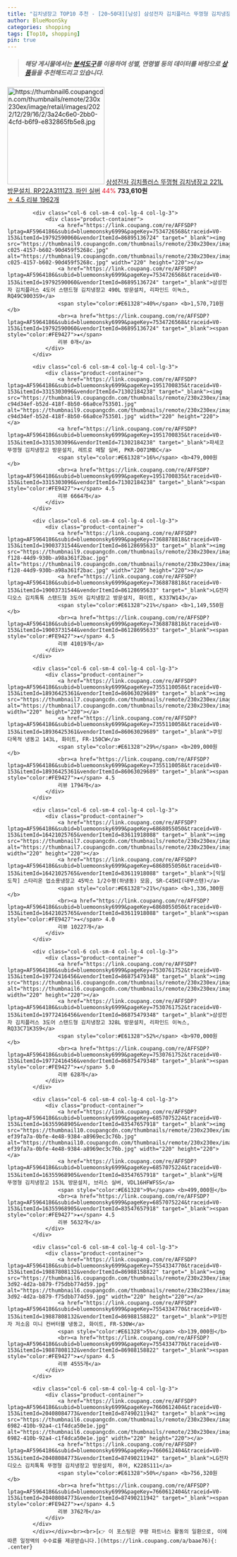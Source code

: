 ```yaml
---
title: "김치냉장고 TOP10 추천 - [20~50대][남성] 삼성전자 김치플러스 뚜껑형 김치냉장고 221L 방문설치, RP22A3111Z3, 파인 실버"
author: BlueMoonSky
categories: shopping
tags: [Top10, shopping]
pin: true
---
```


> ##### 해당 게시물에서는 [**분석도구**](https://itemscout.io/)를 이용하여 **성별**, **연령별** 등의 데이터를 바탕으로 [**상품**](https://link.coupang.com/a/baae76)들을 추천해드리고 있습니다.
<div class="container"><div class="row">
            <div class="col-6 col-sm-4 col-lg-4 col-lg-3">
                <div class="product-container">
                    <a href="https://link.coupang.com/re/AFFSDP?lptag=AF5964186&subid=bluemoonsky6999&pageKey=7030964191&traceid=V0-153&itemId=17351379727&vendorItemId=84521714806" target="_blank"><img src="https://thumbnail6.coupangcdn.com/thumbnails/remote/230x230ex/image/retail/images/2022/12/29/16/2/3a24c6e0-2bb0-4cfd-b6f9-e832865fb5e8.jpg" alt="https://thumbnail6.coupangcdn.com/thumbnails/remote/230x230ex/image/retail/images/2022/12/29/16/2/3a24c6e0-2bb0-4cfd-b6f9-e832865fb5e8.jpg" width="220" height="220"></a>
                    <a href="https://link.coupang.com/re/AFFSDP?lptag=AF5964186&subid=bluemoonsky6999&pageKey=7030964191&traceid=V0-153&itemId=17351379727&vendorItemId=84521714806" target="_blank">삼성전자 김치플러스 뚜껑형 김치냉장고 221L 방문설치, RP22A3111Z3, 파인 실버</a>
                    <span style="color:#E61328">44%</span> <b>733,610원</b>
                    <br><a href="https://link.coupang.com/re/AFFSDP?lptag=AF5964186&subid=bluemoonsky6999&pageKey=7030964191&traceid=V0-153&itemId=17351379727&vendorItemId=84521714806" target="_blank"><span style="color:#FE9427">★</span> 4.5
                    리뷰 1962개</a>
                </div>
            </div>
            
            <div class="col-6 col-sm-4 col-lg-4 col-lg-3">
                <div class="product-container">
                    <a href="https://link.coupang.com/re/AFFSDP?lptag=AF5964186&subid=bluemoonsky6999&pageKey=7534726568&traceid=V0-153&itemId=19792590060&vendorItemId=86895136724" target="_blank"><img src="https://thumbnail9.coupangcdn.com/thumbnails/remote/230x230ex/image/retail/images/2023/08/16/16/4/568ea042-c025-4157-b602-90d459f5268c.jpg" alt="https://thumbnail9.coupangcdn.com/thumbnails/remote/230x230ex/image/retail/images/2023/08/16/16/4/568ea042-c025-4157-b602-90d459f5268c.jpg" width="220" height="220"></a>
                    <a href="https://link.coupang.com/re/AFFSDP?lptag=AF5964186&subid=bluemoonsky6999&pageKey=7534726568&traceid=V0-153&itemId=19792590060&vendorItemId=86895136724" target="_blank">삼성전자 김치플러스 4도어 스탠드형 김치냉장고 490L 방문설치, 리파인드 이녹스, RQ49C9003S9</a>
                    <span style="color:#E61328">40%</span> <b>1,570,710원</b>
                    <br><a href="https://link.coupang.com/re/AFFSDP?lptag=AF5964186&subid=bluemoonsky6999&pageKey=7534726568&traceid=V0-153&itemId=19792590060&vendorItemId=86895136724" target="_blank"><span style="color:#FE9427">★</span> 
                    리뷰 0개</a>
                </div>
            </div>
            
            <div class="col-6 col-sm-4 col-lg-4 col-lg-3">
                <div class="product-container">
                    <a href="https://link.coupang.com/re/AFFSDP?lptag=AF5964186&subid=bluemoonsky6999&pageKey=1951700835&traceid=V0-153&itemId=3315303096&vendorItemId=71302184238" target="_blank"><img src="https://thumbnail9.coupangcdn.com/thumbnails/remote/230x230ex/image/retail/images/1898003894535984-c94d34ef-b52d-418f-8b50-66a0ce753501.jpg" alt="https://thumbnail9.coupangcdn.com/thumbnails/remote/230x230ex/image/retail/images/1898003894535984-c94d34ef-b52d-418f-8b50-66a0ce753501.jpg" width="220" height="220"></a>
                    <a href="https://link.coupang.com/re/AFFSDP?lptag=AF5964186&subid=bluemoonsky6999&pageKey=1951700835&traceid=V0-153&itemId=3315303096&vendorItemId=71302184238" target="_blank">파세코 뚜껑형 김치냉장고 방문설치, 레트로 메탈 실버, PKR-D071MBC</a>
                    <span style="color:#E61328">16%</span> <b>479,000원</b>
                    <br><a href="https://link.coupang.com/re/AFFSDP?lptag=AF5964186&subid=bluemoonsky6999&pageKey=1951700835&traceid=V0-153&itemId=3315303096&vendorItemId=71302184238" target="_blank"><span style="color:#FE9427">★</span> 4.5
                    리뷰 6664개</a>
                </div>
            </div>
            
            <div class="col-6 col-sm-4 col-lg-4 col-lg-3">
                <div class="product-container">
                    <a href="https://link.coupang.com/re/AFFSDP?lptag=AF5964186&subid=bluemoonsky6999&pageKey=7368878818&traceid=V0-153&itemId=19003731544&vendorItemId=86128695633" target="_blank"><img src="https://thumbnail9.coupangcdn.com/thumbnails/remote/230x230ex/image/retail/images/2023/05/30/17/6/a7affaa3-f128-44d9-930b-a98a361f2bac.jpg" alt="https://thumbnail9.coupangcdn.com/thumbnails/remote/230x230ex/image/retail/images/2023/05/30/17/6/a7affaa3-f128-44d9-930b-a98a361f2bac.jpg" width="220" height="220"></a>
                    <a href="https://link.coupang.com/re/AFFSDP?lptag=AF5964186&subid=bluemoonsky6999&pageKey=7368878818&traceid=V0-153&itemId=19003731544&vendorItemId=86128695633" target="_blank">LG전자 디오스 김치톡톡 스탠드형 3도어 김치냉장고 방문설치, 화이트, K337W143</a>
                    <span style="color:#E61328">21%</span> <b>1,149,550원</b>
                    <br><a href="https://link.coupang.com/re/AFFSDP?lptag=AF5964186&subid=bluemoonsky6999&pageKey=7368878818&traceid=V0-153&itemId=19003731544&vendorItemId=86128695633" target="_blank"><span style="color:#FE9427">★</span> 4.5
                    리뷰 41019개</a>
                </div>
            </div>
            
            <div class="col-6 col-sm-4 col-lg-4 col-lg-3">
                <div class="product-container">
                    <a href="https://link.coupang.com/re/AFFSDP?lptag=AF5964186&subid=bluemoonsky6999&pageKey=7355110058&traceid=V0-153&itemId=18936425361&vendorItemId=86063029689" target="_blank"><img src="https://thumbnail7.coupangcdn.com/thumbnails/remote/230x230ex/image/rs_quotation_api/rimdplef/b96d26daa1604754aec02f414beb118e.jpg" alt="https://thumbnail7.coupangcdn.com/thumbnails/remote/230x230ex/image/rs_quotation_api/rimdplef/b96d26daa1604754aec02f414beb118e.jpg" width="220" height="220"></a>
                    <a href="https://link.coupang.com/re/AFFSDP?lptag=AF5964186&subid=bluemoonsky6999&pageKey=7355110058&traceid=V0-153&itemId=18936425361&vendorItemId=86063029689" target="_blank">쿠잉 다목적 냉동고 143L, 화이트, FR-150CW</a>
                    <span style="color:#E61328">29%</span> <b>209,000원</b>
                    <br><a href="https://link.coupang.com/re/AFFSDP?lptag=AF5964186&subid=bluemoonsky6999&pageKey=7355110058&traceid=V0-153&itemId=18936425361&vendorItemId=86063029689" target="_blank"><span style="color:#FE9427">★</span> 4.5
                    리뷰 1794개</a>
                </div>
            </div>
            
            <div class="col-6 col-sm-4 col-lg-4 col-lg-3">
                <div class="product-container">
                    <a href="https://link.coupang.com/re/AFFSDP?lptag=AF5964186&subid=bluemoonsky6999&pageKey=6868055050&traceid=V0-153&itemId=16421025765&vendorItemId=83611918088" target="_blank"><img src="https://thumbnail7.coupangcdn.com/thumbnails/remote/230x230ex/image/vendor_inventory/4940/dcaa80b2455d60bea68c6dd536e918c812ee1d20c3196d6925a92414af60.jpg" alt="https://thumbnail7.coupangcdn.com/thumbnails/remote/230x230ex/image/vendor_inventory/4940/dcaa80b2455d60bea68c6dd536e918c812ee1d20c3196d6925a92414af60.jpg" width="220" height="220"></a>
                    <a href="https://link.coupang.com/re/AFFSDP?lptag=AF5964186&subid=bluemoonsky6999&pageKey=6868055050&traceid=V0-153&itemId=16421025765&vendorItemId=83611918088" target="_blank">[익일도착] 스타리온 업소용냉장고 45박스 1/2수평(하냉동) 모음, SR-C45HI(내부스텐)</a>
                    <span style="color:#E61328">21%</span> <b>1,336,300원</b>
                    <br><a href="https://link.coupang.com/re/AFFSDP?lptag=AF5964186&subid=bluemoonsky6999&pageKey=6868055050&traceid=V0-153&itemId=16421025765&vendorItemId=83611918088" target="_blank"><span style="color:#FE9427">★</span> 4.0
                    리뷰 10227개</a>
                </div>
            </div>
            
            <div class="col-6 col-sm-4 col-lg-4 col-lg-3">
                <div class="product-container">
                    <a href="https://link.coupang.com/re/AFFSDP?lptag=AF5964186&subid=bluemoonsky6999&pageKey=7530761752&traceid=V0-153&itemId=19772416456&vendorItemId=86875479348" target="_blank"><img src="https://thumbnail6.coupangcdn.com/thumbnails/remote/230x230ex/image/rs_quotation_api/g490yjgy/b78bde43b8dc42eabede40c122c643f4.jpg" alt="https://thumbnail6.coupangcdn.com/thumbnails/remote/230x230ex/image/rs_quotation_api/g490yjgy/b78bde43b8dc42eabede40c122c643f4.jpg" width="220" height="220"></a>
                    <a href="https://link.coupang.com/re/AFFSDP?lptag=AF5964186&subid=bluemoonsky6999&pageKey=7530761752&traceid=V0-153&itemId=19772416456&vendorItemId=86875479348" target="_blank">삼성전자 김치플러스 3도어 스탠드형 김치냉장고 328L 방문설치, 리파인드 이녹스, RQ33C71K3S9</a>
                    <span style="color:#E61328">52%</span> <b>970,000원</b>
                    <br><a href="https://link.coupang.com/re/AFFSDP?lptag=AF5964186&subid=bluemoonsky6999&pageKey=7530761752&traceid=V0-153&itemId=19772416456&vendorItemId=86875479348" target="_blank"><span style="color:#FE9427">★</span> 5.0
                    리뷰 628개</a>
                </div>
            </div>
            
            <div class="col-6 col-sm-4 col-lg-4 col-lg-3">
                <div class="product-container">
                    <a href="https://link.coupang.com/re/AFFSDP?lptag=AF5964186&subid=bluemoonsky6999&pageKey=6857075224&traceid=V0-153&itemId=16355968905&vendorItemId=83547657918" target="_blank"><img src="https://thumbnail10.coupangcdn.com/thumbnails/remote/230x230ex/image/retail/images/4432877300138704-ef39fa7a-0bfe-4e48-9384-a8969ec3c76b.jpg" alt="https://thumbnail10.coupangcdn.com/thumbnails/remote/230x230ex/image/retail/images/4432877300138704-ef39fa7a-0bfe-4e48-9384-a8969ec3c76b.jpg" width="220" height="220"></a>
                    <a href="https://link.coupang.com/re/AFFSDP?lptag=AF5964186&subid=bluemoonsky6999&pageKey=6857075224&traceid=V0-153&itemId=16355968905&vendorItemId=83547657918" target="_blank">딤채 뚜껑형 김치냉장고 153L 방문설치, 브리스 실버, VDL16HFWFSS</a>
                    <span style="color:#E61328">9%</span> <b>499,000원</b>
                    <br><a href="https://link.coupang.com/re/AFFSDP?lptag=AF5964186&subid=bluemoonsky6999&pageKey=6857075224&traceid=V0-153&itemId=16355968905&vendorItemId=83547657918" target="_blank"><span style="color:#FE9427">★</span> 4.5
                    리뷰 5632개</a>
                </div>
            </div>
            
            <div class="col-6 col-sm-4 col-lg-4 col-lg-3">
                <div class="product-container">
                    <a href="https://link.coupang.com/re/AFFSDP?lptag=AF5964186&subid=bluemoonsky6999&pageKey=7554334770&traceid=V0-153&itemId=19887808132&vendorItemId=86988158822" target="_blank"><img src="https://thumbnail6.coupangcdn.com/thumbnails/remote/230x230ex/image/retail/images/2023/08/25/18/0/88eb2ebb-3d92-4d2a-b879-f75dbb774d59.jpg" alt="https://thumbnail6.coupangcdn.com/thumbnails/remote/230x230ex/image/retail/images/2023/08/25/18/0/88eb2ebb-3d92-4d2a-b879-f75dbb774d59.jpg" width="220" height="220"></a>
                    <a href="https://link.coupang.com/re/AFFSDP?lptag=AF5964186&subid=bluemoonsky6999&pageKey=7554334770&traceid=V0-153&itemId=19887808132&vendorItemId=86988158822" target="_blank">쿠잉전자 저소음 미니 컨버터블 냉동고, 화이트, FR-S30W</a>
                    <span style="color:#E61328">5%</span> <b>139,000원</b>
                    <br><a href="https://link.coupang.com/re/AFFSDP?lptag=AF5964186&subid=bluemoonsky6999&pageKey=7554334770&traceid=V0-153&itemId=19887808132&vendorItemId=86988158822" target="_blank"><span style="color:#FE9427">★</span> 4.5
                    리뷰 4555개</a>
                </div>
            </div>
            
            <div class="col-6 col-sm-4 col-lg-4 col-lg-3">
                <div class="product-container">
                    <a href="https://link.coupang.com/re/AFFSDP?lptag=AF5964186&subid=bluemoonsky6999&pageKey=7660612404&traceid=V0-153&itemId=20408084773&vendorItemId=87490211942" target="_blank"><img src="https://thumbnail6.coupangcdn.com/thumbnails/remote/230x230ex/image/retail/images/2023/10/18/15/7/a72b1a24-6982-410b-92a4-c1f4dca50e1e.jpg" alt="https://thumbnail6.coupangcdn.com/thumbnails/remote/230x230ex/image/retail/images/2023/10/18/15/7/a72b1a24-6982-410b-92a4-c1f4dca50e1e.jpg" width="220" height="220"></a>
                    <a href="https://link.coupang.com/re/AFFSDP?lptag=AF5964186&subid=bluemoonsky6999&pageKey=7660612404&traceid=V0-153&itemId=20408084773&vendorItemId=87490211942" target="_blank">LG전자 디오스 김치톡톡 뚜껑형 김치냉장고 방문설치, 퓨어, K228S111</a>
                    <span style="color:#E61328">50%</span> <b>756,320원</b>
                    <br><a href="https://link.coupang.com/re/AFFSDP?lptag=AF5964186&subid=bluemoonsky6999&pageKey=7660612404&traceid=V0-153&itemId=20408084773&vendorItemId=87490211942" target="_blank"><span style="color:#FE9427">★</span> 4.5
                    리뷰 3762개</a>
                </div>
            </div>
            </div></div><br><br>[👉 이 포스팅은 쿠팡 파트너스 활동의 일환으로, 이에 따른 일정액의 수수료를 제공받습니다.](https://link.coupang.com/a/baae76){: .center}